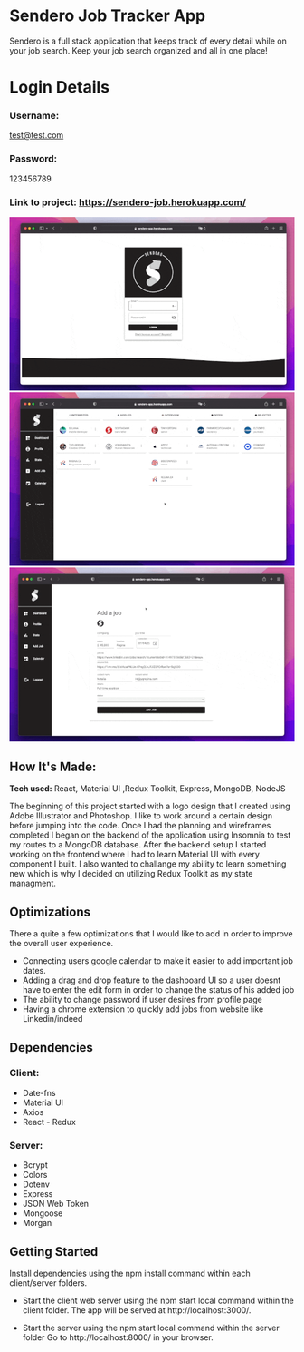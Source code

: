 # Sendero Job Tracker App
Sendero is a full stack application that keeps track of every detail while on your job search. Keep your job search organized and all in one place!

# Login Details
### Username:
test@test.com
### Password:
123456789

### Link to project: https://sendero-job.herokuapp.com/

![Login screen](./docs/login.gif)
![Dashboard](./docs/dashboard.gif)
![Add Job](./docs/add_job.gif)

## How It's Made:

**Tech used:** React, Material UI ,Redux Toolkit, Express, MongoDB, NodeJS

The beginning of this project started with a logo design that I created using Adobe Illustrator and Photoshop. I like to work around a certain design before jumping into the code. Once I had the planning and wireframes completed I began on the backend of the application using Insomnia to test my routes to a MongoDB database. After the backend setup I started working on the frontend where I had to learn Material UI with every component I built. I also wanted to challange my ability to learn something new which is why I decided on utilizing Redux Toolkit as my state managment.

## Optimizations

There a quite a few optimizations that I would like to add in order to improve the overall user experience. 
  - Connecting users google calendar to make it easier to add important job dates.
  - Adding a drag and drop feature to the dashboard UI so a user doesnt have to enter the edit form in order to change the status of his added job
  - The ability to change password if user desires from profile page
  - Having a chrome extension to quickly add jobs from website like Linkedin/indeed

## Dependencies
### Client:
- Date-fns
- Material UI
- Axios
- React - Redux

### Server:
- Bcrypt
- Colors
- Dotenv
- Express
- JSON Web Token
- Mongoose
- Morgan

## Getting Started
Install dependencies using the npm install command within each client/server folders.

- Start the client web server using the npm start local command within the client folder. The app will be served at http://localhost:3000/.

- Start the server using the npm start local command within the server folder Go to http://localhost:8000/ in your browser.



